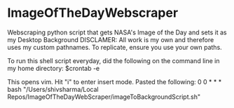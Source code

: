 # ImageOfTheDayWebscraper

Webscraping python script that gets NASA's Image of the Day and sets it as my Desktop Background
DISCLAMER: All work is my own and therefore uses my custom pathnames. To replicate, ensure you use your own paths.

To run this shell script everyday, did the following on the command line in my home directory:
$crontab -e

This opens vim. Hit "i" to enter insert mode. Pasted the following:
0 0 \* \* \* bash "/Users/shivsharma/Local Repos/ImageOfTheDayWebScraper/imageToBackgroundScript.sh"
